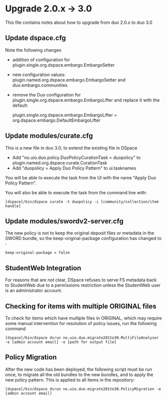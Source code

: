# Upgrade 2.0.x -> 3.0

This file contains notes about how to upgrade from duo 2.0.x to duo 3.0

## Update dspace.cfg

Note the following changes

* addition of configuration for plugin.single.org.dspace.embargo.EmbargoSetter
* new configuration values: plugin.named.org.dspace.embargo.EmbargoSetter and duo.embargo.communities
* remove the Duo configuration for plugin.single.org.dspace.embargo.EmbargoLifter and replace it with the default:

    plugin.single.org.dspace.embargo.EmbargoLifter = org.dspace.embargo.DefaultEmbargoLifter



## Update modules/curate.cfg

This is a new file in duo 3.0, to extend the existing file in DSpace

* Add "no.uio.duo.policy.DuoPolicyCurationTask = duopolicy" to plugin.named.org.dspace.curate.CurationTask
* Add "duopolicy = Apply Duo Policy Pattern" to ui.tasknames

You will be able to execute the task from the UI with the name "Apply Duo Policy Pattern".  

You will also be able to execute the task from the command line with:

    [dspace]/bin/dspace curate -t duopolicy -i [community/collection/item handle]
    

## Update modules/swordv2-server.cfg

The new policy is not to keep the original deposit files or metadata in the SWORD bundle, so the keep-original-package
configuration has changed to :

    keep-original-package = false
    

## StudentWeb Integration

For reasons that are not clear, DSpace refuses to serve FS metadata back to StudentWeb due to a permissions restriction
unless the StudentWeb user is an administrator account.


## Checking for items with multiple ORIGINAL files

To check for items which have multiple files in ORIGINAL, which may require some manual intervention for resolution
of policy issues, run the following command

    [dspace]/bin/dspace dsrun no.uio.duo.migrate201to30.MultiFileAnalyser -e [admin account email] -o [path for output file]


## Policy Migration

After the new code has been deployed, the following script must be run once, to migrate all the old bundles to the new
bundles, and to apply the new policy pattern.  This is applied to all items in the repository:

    [dspace]/bin/dspace dsrun no.uio.duo.migrate201to30.PolicyMigration -e [admin account email]
    
    
